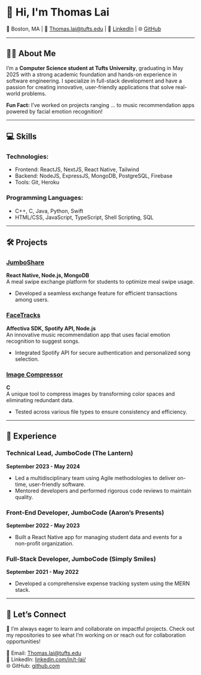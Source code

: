 # 👋 Hi, I'm Thomas Lai

📍 Boston, MA | 📧 [Thomas.lai@tufts.edu](mailto:Thomas.lai@tufts.edu) | 🔗 [LinkedIn](https://linkedin.com/in/t-lai/) | 🌐 [GitHub](https://github.com/tlai18)  

---

## 👨‍🎓 About Me  

I’m a **Computer Science student at Tufts University**, graduating in May 2025 with a strong academic foundation and hands-on experience in software engineering. I specialize in full-stack development and have a passion for creating innovative, user-friendly applications that solve real-world problems.  

**Fun Fact:** I’ve worked on projects ranging ... to music recommendation apps powered by facial emotion recognition!  

---

## 💻 Skills  

### **Technologies:**  
- Frontend: ReactJS, NextJS, React Native, Tailwind  
- Backend: NodeJS, ExpressJS, MongoDB, PostgreSQL, Firebase  
- Tools: Git, Heroku  

### **Programming Languages:**  
- C++, C, Java, Python, Swift  
- HTML/CSS, JavaScript, TypeScript, Shell Scripting, SQL  

---

## 🛠️ Projects  

### **[JumboShare](https://github.com/)**  
**React Native, Node.js, MongoDB**  
A meal swipe exchange platform for students to optimize meal swipe usage.  
- Developed a seamless exchange feature for efficient transactions among users.  

### **[FaceTracks](https://github.com/)**  
**Affectiva SDK, Spotify API, Node.js**  
An innovative music recommendation app that uses facial emotion recognition to suggest songs.  
- Integrated Spotify API for secure authentication and personalized song selection.  

### **[Image Compressor](https://github.com/)**  
**C**  
A unique tool to compress images by transforming color spaces and eliminating redundant data.  
- Tested across various file types to ensure consistency and efficiency.  

---

## 💼 Experience  

### **Technical Lead, JumboCode (The Lantern)**  
**September 2023 - May 2024**  
- Led a multidisciplinary team using Agile methodologies to deliver on-time, user-friendly software.  
- Mentored developers and performed rigorous code reviews to maintain quality.  

### **Front-End Developer, JumboCode (Aaron’s Presents)**  
**September 2022 - May 2023**  
- Built a React Native app for managing student data and events for a non-profit organization.  

### **Full-Stack Developer, JumboCode (Simply Smiles)**  
**September 2021 - May 2022**  
- Developed a comprehensive expense tracking system using the MERN stack.  

---

## 🚀 Let’s Connect  

🌱 I’m always eager to learn and collaborate on impactful projects. Check out my repositories to see what I’m working on or reach out for collaboration opportunities!  

📧 Email: [Thomas.lai@tufts.edu](mailto:Thomas.lai@tufts.edu)  
🔗 LinkedIn: [linkedin.com/in/t-lai/](https://linkedin.com/in/t-lai/)  
🌐 GitHub: [github.com](https://github.com/tlai18)  
